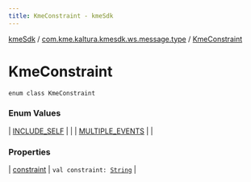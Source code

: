```yaml
---
title: KmeConstraint - kmeSdk
---
```


[kmeSdk](../../index.html) / [com.kme.kaltura.kmesdk.ws.message.type](../index.html) / [KmeConstraint](./index.html)

# KmeConstraint

`enum class KmeConstraint`

### Enum Values

| [INCLUDE_SELF](-i-n-c-l-u-d-e_-s-e-l-f.html) |  |
| [MULTIPLE_EVENTS](-m-u-l-t-i-p-l-e_-e-v-e-n-t-s.html) |  |

### Properties

| [constraint](constraint.html) | `val constraint: `[`String`](https://kotlinlang.org/api/latest/jvm/stdlib/kotlin/-string/index.html) |

